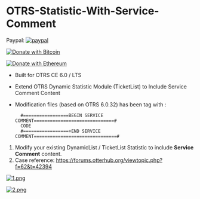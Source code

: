 # OTRS-Statistic-With-Service-Comment
  
Paypal: [![paypal](https://www.paypalobjects.com/en_US/i/btn/btn_donateCC_LG.gif)](https://paypal.me/MohdAzfar?locale.x=en_US)    
  
[![Donate with Bitcoin](https://en.cryptobadges.io/badge/small/3FSyJ9euCk4XD7Be1V8Khdmtb2CCSfJ8nh)](https://en.cryptobadges.io/donate/3FSyJ9euCk4XD7Be1V8Khdmtb2CCSfJ8nh)
  
[![Donate with Ethereum](https://en.cryptobadges.io/badge/small/0x39B2E6E49B7434F1cEa0f92CBb9bE1843dC65153)](https://en.cryptobadges.io/donate/0x39B2E6E49B7434F1cEa0f92CBb9bE1843dC65153)
  
- Built for OTRS CE 6.0 / LTS  
- Extend OTRS Dynamic Statistic Module (TicketList) to Include Service Comment Content
- Modification files (based on OTRS 6.0.32) has been tag with :  
  

		#=================BEGIN SERVICE COMMENT==============================#
		CODE
		#=================+END SERVICE COMMENT===============================#
		
1. Modify your existing DynamicList / TicketList Statistic to include **Service Comment** content.  
2. Case reference: https://forums.otterhub.org/viewtopic.php?f=62&t=42394
  
[![1.png](https://i.postimg.cc/65ZKyMJL/1.png)](https://postimg.cc/w79ZrcB7)
  
[![2.png](https://i.postimg.cc/K8y2LtmX/2.png)](https://postimg.cc/Vd4pPrS4)